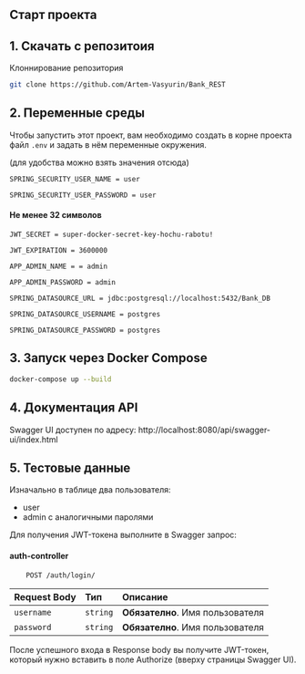 
## Старт проекта

## 1. Скачать с репозитоия

Клоннирование репозитория

```bash
git clone https://github.com/Artem-Vasyurin/Bank_REST
```

## 2. Переменные среды
Чтобы запустить этот проект, вам необходимо создать в корне проекта файл `.env`
и задать в нём переменные окружения.

(для удобства можно взять значения отсюда)
 
`SPRING_SECURITY_USER_NAME = user`

`SPRING_SECURITY_USER_PASSWORD = user`

#### Не менее 32 символов
`JWT_SECRET = super-docker-secret-key-hochu-rabotu!` 

`JWT_EXPIRATION = 3600000`

`APP_ADMIN_NAME = = admin`

`APP_ADMIN_PASSWORD = admin`

`SPRING_DATASOURCE_URL = jdbc:postgresql://localhost:5432/Bank_DB`

`SPRING_DATASOURCE_USERNAME = postgres`

`SPRING_DATASOURCE_PASSWORD = postgres`

## 3. Запуск через Docker Compose

```bash
docker-compose up --build
```

## 4. Документация API
Swagger UI доступен по адресу:
http://localhost:8080/api/swagger-ui/index.html

## 5. Тестовые данные

Изначально в таблице два пользователя:
- user
- admin 
с аналогичными паролями

Для получения JWT-токена выполните в Swagger запрос:

#### auth-controller

```http
    POST /auth/login/
```
| Request Body | Тип      | Описание                         |
|:-------------|:---------|:---------------------------------|
| `username`   | `string` | **Обязателно**. Имя пользователя |
| `password`   | `string` | **Обязателно**. Имя пользователя |

После успешного входа в Response body вы получите JWT-токен,
который нужно вставить в поле Authorize (вверху страницы Swagger UI).